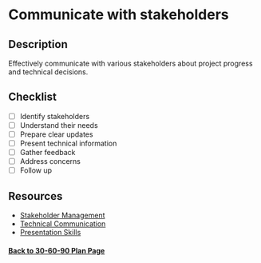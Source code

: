 # Communicate with stakeholders

## Description

Effectively communicate with various stakeholders about project progress and technical decisions.

## Checklist

- [ ] Identify stakeholders
- [ ] Understand their needs
- [ ] Prepare clear updates
- [ ] Present technical information
- [ ] Gather feedback
- [ ] Address concerns
- [ ] Follow up

## Resources

- [Stakeholder Management](https://www.pmi.org/learning/library/stakeholder-management-communication-8200)
- [Technical Communication](https://www.stc.org/)
- [Presentation Skills](https://www.ted.com/talks)

#### [Back to 30-60-90 Plan Page](../README.md)
